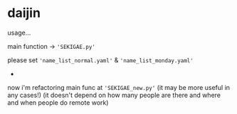 # daijin

usage...

main function -> `'SEKIGAE.py'`

  please set `'name_list_normal.yaml'` & `'name_list_monday.yaml'`

-

now i'm refactoring main func at `'SEKIGAE_new.py'`
(it may be more useful in any cases!)
(it doesn't depend on how many people are there and where and when people do remote work)
